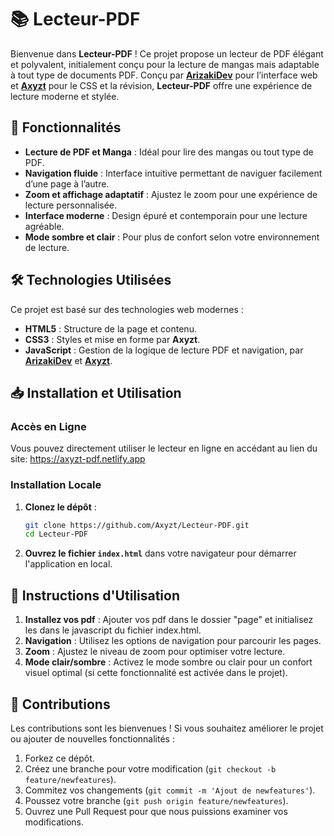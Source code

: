 # 📚 Lecteur-PDF

Bienvenue dans **Lecteur-PDF** ! Ce projet propose un lecteur de PDF élégant et polyvalent, initialement conçu pour la lecture de mangas mais adaptable à tout type de documents PDF. Conçu par **[ArizakiDev](https://github.com/ArizakiDev)** pour l’interface web et **[Axyzt](https://github.com/Axyzt)** pour le CSS et la révision, **Lecteur-PDF** offre une expérience de lecture moderne et stylée.

## 🚀 Fonctionnalités

- **Lecture de PDF et Manga** : Idéal pour lire des mangas ou tout type de PDF.
- **Navigation fluide** : Interface intuitive permettant de naviguer facilement d’une page à l’autre.
- **Zoom et affichage adaptatif** : Ajustez le zoom pour une expérience de lecture personnalisée.
- **Interface moderne** : Design épuré et contemporain pour une lecture agréable.
- **Mode sombre et clair** : Pour plus de confort selon votre environnement de lecture.

## 🛠 Technologies Utilisées

Ce projet est basé sur des technologies web modernes :

- **HTML5** : Structure de la page et contenu.
- **CSS3** : Styles et mise en forme par **Axyzt**.
- **JavaScript** : Gestion de la logique de lecture PDF et navigation, par **[ArizakiDev](https://github.com/ArizakiDev)** et **[Axyzt](https://github.com/Axyzt)**.

## 📥 Installation et Utilisation

### Accès en Ligne

Vous pouvez directement utiliser le lecteur en ligne en accédant au lien du site: https://axyzt-pdf.netlify.app

### Installation Locale

1. **Clonez le dépôt** :

   ```bash
   git clone https://github.com/Axyzt/Lecteur-PDF.git
   cd Lecteur-PDF
   ```

2. **Ouvrez le fichier `index.html`** dans votre navigateur pour démarrer l'application en local.

## 📖 Instructions d'Utilisation

1. **Installez vos pdf** : Ajouter vos pdf dans le dossier "page" et initialisez les dans le javascript du fichier index.html.
2. **Navigation** : Utilisez les options de navigation pour parcourir les pages.
3. **Zoom** : Ajustez le niveau de zoom pour optimiser votre lecture.
4. **Mode clair/sombre** : Activez le mode sombre ou clair pour un confort visuel optimal (si cette fonctionnalité est activée dans le projet).


## 🤝 Contributions

Les contributions sont les bienvenues ! Si vous souhaitez améliorer le projet ou ajouter de nouvelles fonctionnalités :

1. Forkez ce dépôt.
2. Créez une branche pour votre modification (`git checkout -b feature/newfeatures`).
3. Commitez vos changements (`git commit -m 'Ajout de newfeatures'`).
4. Poussez votre branche (`git push origin feature/newfeatures`).
5. Ouvrez une Pull Request pour que nous puissions examiner vos modifications.
